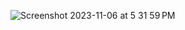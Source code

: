 ![Screenshot 2023-11-06 at 5 31 59 PM](https://github.com/rationality6/among_maids/assets/3889468/8f6fa65c-d0e9-4c52-b3dd-e6bcd52669a1)
